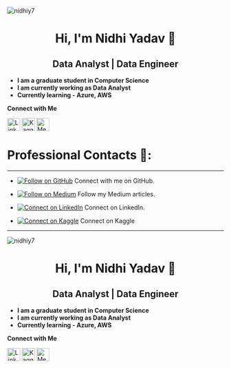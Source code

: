 
<p align="left"> <img src="https://komarev.com/ghpvc/?username=nidhiy7&label=Profile%20views&color=0e75b6&style=flat" alt="nidhiy7" /> </p>
<h1 align="center">Hi, I'm Nidhi Yadav 👋</h1>
<h2 align="center">Data Analyst | Data Engineer </h2>

- **I am a graduate student in Computer Science**
- **I am currently working as Data Analyst**
- **Currently learning - Azure, AWS**

**Connect with Me**

<p align="left">
  <a href="https://www.linkedin.com/in/nidhi-yadav-1a97a81b1/" target="_blank"><img align="center" src="https://raw.githubusercontent.com/rahuldkjain/github-profile-readme-generator/master/src/images/icons/Social/linked-in-alt.svg" alt="LinkedIn" height="30" width="30" /></a>
  <a href="https://www.kaggle.com/nidhiy07" target="_blank"><img align="center" src="https://raw.githubusercontent.com/rahuldkjain/github-profile-readme-generator/master/src/images/icons/Social/kaggle.svg" alt="Kaggle" height="30" width="30" /></a>
  <a href="https://medium.com/@nidhiyadav200213" target="_blank"><img align="center" src="https://raw.githubusercontent.com/rahuldkjain/github-profile-readme-generator/master/src/images/icons/Social/medium.svg" alt="Medium" height="30" width="30" /></a>
</p>



# **Professional Contacts** 🌸:
---

- [![Follow on GitHub](https://img.shields.io/badge/Follow%20on%20GitHub-%23FF69B4?style=flat&logo=github&logoColor=white)](https://github.com/Darshan0902) Connect with me on GitHub.

- [![Follow on Medium](https://img.shields.io/badge/Follow%20on%20Medium-%23FF69B4?style=flat&logo=medium&logoColor=white)](https://prabhudarshan09.medium.com/) Follow my Medium articles.

- [![Connect on LinkedIn](https://img.shields.io/badge/Connect%20on%20LinkedIn-%23FF69B4?style=flat&logo=linkedin&logoColor=white)](https://linkedin.com/in/darshanprabhu009/) Connect on LinkedIn.
  
- [![Connect on Kaggle](https://img.shields.io/badge/Connect%20on%20Kaggle-%23FF69B4?style=flat&logo=kaggle&logoColor=white)](https://www.kaggle.com/beeru999/) Connect on Kaggle

---

<p align="left"> <img src="https://komarev.com/ghpvc/?username=nidhiy7&label=Profile%20views&color=0e75b6&style=flat" alt="nidhiy7" /> </p>
<h1 align="center">Hi, I'm Nidhi Yadav 👋</h1>
<h2 align="center">Data Analyst | Data Engineer </h2>

- **I am a graduate student in Computer Science**
- **I am currently working as Data Analyst**
- **Currently learning - Azure, AWS**

**Connect with Me**

<p align="left">
  <a href="https://www.linkedin.com/in/nidhi-yadav-1a97a81b1/" target="_blank"><img align="center" src="https://raw.githubusercontent.com/rahuldkjain/github-profile-readme-generator/master/src/images/icons/Social/linked-in-alt.svg" alt="LinkedIn" height="30" width="30" /></a>
  <a href="https://www.kaggle.com/nidhiy07" target="_blank"><img align="center" src="https://raw.githubusercontent.com/rahuldkjain/github-profile-readme-generator/master/src/images/icons/Social/kaggle.svg" alt="Kaggle" height="30" width="30" /></a>
  <a href="https://medium.com/@nidhiyadav200213" target="_blank"><img align="center" src="https://raw.githubusercontent.com/rahuldkjain/github-profile-readme-generator/master/src/images/icons/Social/medium.svg" alt="Medium" height="30" width="30" /></a>
</p>


